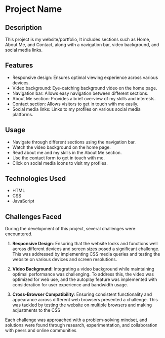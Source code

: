 # Project Name

## Description

This project is my website/portfolio, It includes sections such as Home, About Me, and Contact, along with a navigation bar, video background, and social media links.


## Features

- Responsive design: Ensures optimal viewing experience across various devices.
- Video background: Eye-catching background video on the home page.
- Navigation bar: Allows easy navigation between different sections.
- About Me section: Provides a brief overview of my skills and interests.
- Contact section: Allows visitors to get in touch with me easily.
- Social media links: Links to my profiles on various social media platforms.


## Usage

- Navigate through different sections using the navigation bar.
- Watch the video background on the home page.
- Read about me and my skills in the About Me section.
- Use the contact form to get in touch with me.
- Click on social media icons to visit my profiles. 


## Technologies Used

- HTML
- CSS
- JavaScript

## Challenges Faced

During the development of this project, several challenges were encountered. 

1. **Responsive Design**: Ensuring that the website looks and functions well across different devices and screen sizes posed a significant challenge. This was addressed by implementing CSS media queries and testing the website on various devices and screen resolutions.

2. **Video Background**: Integrating a video background while maintaining optimal performance was challenging. To address this, the video was optimized for web use, and the autoplay feature was implemented with consideration for user experience and bandwidth usage.

3. **Cross-Browser Compatibility**: Ensuring consistent functionality and appearance across different web browsers presented a challenge. This was tackled by testing the website on multiple browsers and making adjustments to the CSS

Each challenge was approached with a problem-solving mindset, and solutions were found through research, experimentation, and collaboration with peers and online communities.

